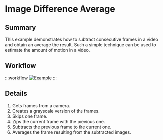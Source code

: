 # Image Difference Average

## Summary
This example demonstrates how to subtract consecutive frames in a video and obtain an average the result. Such a simple technique can be used to estimate the amount of motion in a video.

## Workflow
:::workflow
![Example](~/workflows/BonsaiExamples/Vision/ImageDifferenceAverage/ImageDifferenceAverage.bonsai)
:::

## Details
1. Gets frames from a camera.
2. Creates a grayscale version of the frames.
3. Skips one frame. 
4. Zips the current frame with the previous one.
5. Subtracts the previous frame to the current one. 
6. Averages the frame resulting from the subtracted images.

